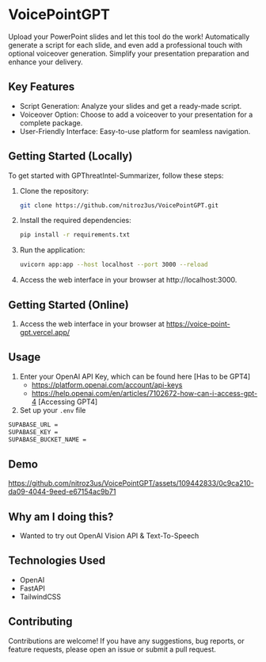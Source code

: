 # VoicePointGPT
 Upload your PowerPoint slides and let this tool do the work! Automatically generate a script for each slide, and even add a professional touch with optional voiceover generation. Simplify your presentation preparation and enhance your delivery.

## Key Features

- Script Generation: Analyze your slides and get a ready-made script.
- Voiceover Option: Choose to add a voiceover to your presentation for a complete package.
- User-Friendly Interface: Easy-to-use platform for seamless navigation.

## Getting Started (Locally)

To get started with GPThreatIntel-Summarizer, follow these steps:

1. Clone the repository:

    ```bash
    git clone https://github.com/nitroz3us/VoicePointGPT.git
    ```

2. Install the required dependencies:
  
    ```bash
    pip install -r requirements.txt
    ```

3. Run the application:
   
    ```bash
    uvicorn app:app --host localhost --port 3000 --reload
    ```
    
4. Access the web interface in your browser at http://localhost:3000.

## Getting Started (Online)

1. Access the web interface in your browser at https://voice-point-gpt.vercel.app/


## Usage
1. Enter your OpenAI API Key, which can be found here [Has to be GPT4]
    - https://platform.openai.com/account/api-keys
    - https://help.openai.com/en/articles/7102672-how-can-i-access-gpt-4 [Accessing GPT4]
2. Set up your ```.env``` file
  ```bash
  SUPABASE_URL = 
  SUPABASE_KEY =
  SUPABASE_BUCKET_NAME =
  ```

## Demo


https://github.com/nitroz3us/VoicePointGPT/assets/109442833/0c9ca210-da09-4044-9eed-e67154ac9b71


 
## Why am I doing this?
- Wanted to try out OpenAI Vision API & Text-To-Speech

## Technologies Used
- OpenAI
- FastAPI
- TailwindCSS

## Contributing
Contributions are welcome! If you have any suggestions, bug reports, or feature requests, please open an issue or submit a pull request.
